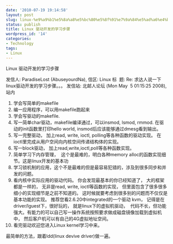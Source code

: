 ```yaml
---
date: '2010-07-19 19:14:58'
layout: post
slug: linux-%e9%a9%b1%e5%8a%a8%e5%bc%80%e5%8f%91%e7%9a%84%e5%ad%a6%e4%b9%a0%e6%ad%a5%e9%aa%a4
status: publish
title: Linux 驱动开发的学习步骤
wordpress_id: '14'
categories:
- Technology
tags:
- Linux
---
```


Linux 驱动开发的学习步骤

发信人: ParadiseLost (AbuseyourdNa), 信区: Linux
标  题: Re: 求达人说一下linux驱动开发的学习步骤。。。
发信站: 北邮人论坛 (Mon May  5 01:15:25 2008), 站内

1. 学会写简单的makefile
2. 编一应用程序，可以用makefile跑起来
3. 学会写驱动的makefile.
4. 写一简单char驱动，makefile编译通过，可以insmod, lsmod, rmmod. 在驱动的init函数里打印hello world, insmod后应该能够通过dmesg看到输出。
5. 写一完整驱动， 加上read, write, ioctl, polling等各种函数的驱动实现。 在ioctl里完成从用户空间向内核空间传递结构体的实现。
6. 写一block驱动， 加上read,write,ioctl,poll等各种函数实现。
7. 简单学习下内存管理，  这个是最难的，明白各种memory alloc的函数实现细节。这是linux开发的基本功
8. 学习锁机制的应用，这个不是最难的但是最容易犯错的，涉及到很多同步和并发的问题。
9. 看内核中实际应用的驱动代码。 你会发现最基本的你已经知道了， 大的框架都是一样的， 无非是read, write, ioctl等函数的实现， 但里面包含了很多很多细小的实现细节是之前不知道的。 这时候就要考虑到很多别的问题而不仅仅是基本功能的实现。
推荐您看2.6.20中integrated的一个驱动 kvm， 记得是在driver/lguest下，很好玩的， 就是linux下的虚拟机驱动，  代码不长，但功能强大。有能力的可以自己写一操作系统按照要求做成磁盘镜像加载到虚拟机中， 然后客户机可以有自己的4G虚拟地址空间。
10. 看完驱动欢迎您进入Linux kernel学习中来。

最简单的方法，跟着ldd(linux devive driver)做一遍。
